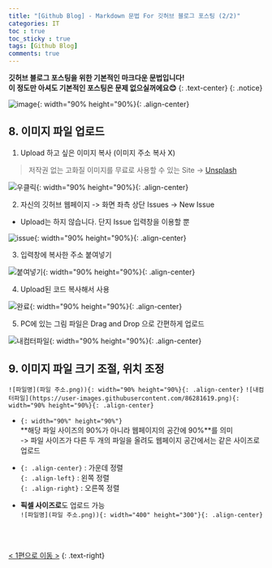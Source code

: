 ```yaml
---
title: "[Github Blog] - Markdown 문법 For 깃허브 블로그 포스팅 (2/2)"
categories: IT
toc : true
toc_sticky : true
tags: [Github Blog] 
comments: true
---
```


**깃허브 블로그 포스팅을 위한 기본적인 마크다운 문법입니다!<br/>이 정도만 아셔도 기본적인 포스팅은 문제 없으실꺼에요😊**
{: .text-center}
{: .notice}

![image](https://user-images.githubusercontent.com/86281619/126859554-45f23910-0618-4ecb-b2fe-fd1a0b340eff.png){: width="90% height="90%}{: .align-center}

## 8. 이미지 파일 업로드

 1) Upload 하고 싶은 이미지 복사 (이미지 주소 복사 X)
 > 저작권 없는 고화질 이미지를 무료로 사용할 수 있는 Site -> [Unsplash](https://unsplash.com)

![우클릭](https://user-images.githubusercontent.com/86281619/126859500-a327278e-00ac-48f9-b4b2-e04f592bbad9.png){: width="90% height="90%}{: .align-center}

 2) 자신의 깃허브 웹페이지 -> 화면 좌측 상단 Issues -> New Issue
 * Upload는 하지 않습니다. 단지 Issue 입력창을 이용할 뿐

![issue](https://user-images.githubusercontent.com/86281619/126859502-4be049ee-f6e7-49ad-a3f9-138315b9c669.png){: width="90% height="90%}{: .align-center}

 3) 입력창에 복사한 주소 붙여넣기

![붙여넣기](https://user-images.githubusercontent.com/86281619/126859496-0d3d2605-d8dd-4e03-99eb-f861875a5b4b.png){: width="90% height="90%}{: .align-center}

 4) Upload된 코드 복사해서 사용

![완료](https://user-images.githubusercontent.com/86281619/126859498-347d42b5-312e-4a4d-9cb9-85d5a4c1fd31.png){: width="90% height="90%}{: .align-center}

 5) PC에 있는 그림 파일은 Drag and Drop 으로 간편하게 업로드

![내컴터파일](https://user-images.githubusercontent.com/86281619/126859495-332c654c-53f1-4be0-a943-ef66e551ddf5.png){: width="90% height="90%}{: .align-center}

## 9. 이미지 파일 크기 조절, 위치 조정

`![파일명](파일 주소.png)){: width="90% height="90%}{: .align-center}`
`![내컴터파일](https://user-images.githubusercontent.com/86281619.png){: width="90% height="90%}{: .align-center}`

* `{: width="90%" height="90%"}`<br/>
  **해당 파일 사이즈의 90%가 아니라 웹페이지의 공간에 90%**를 의미<br/>
  -> 파일 사이즈가 다른 두 개의 파일을 올려도 웹페이지 공간에서는 같은 사이즈로 업로드

* `{: .align-center}` : 가운데 정렬<br/>
  `{: .align-left}` : 왼쪽 정렬<br/>
  `{: .align-right}` : 오른쪽 정렬

* **픽셀 사이즈로**도 업로드 가능<br/>
  `![파일명](파일 주소.png)){: width="400" height="300"}{: .align-center}`

<br/>
<br/>

[< 1편으로 이동 >](https://readyfornewnormal.github.io/it/IT1/)
{: .text-right}